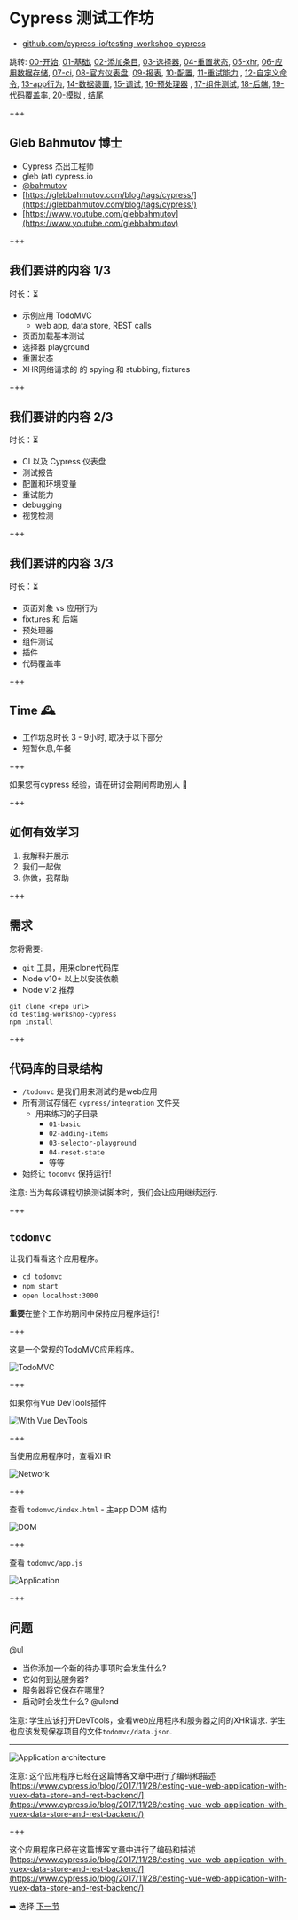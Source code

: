 # Cypress 测试工作坊

- [github.com/cypress-io/testing-workshop-cypress](https://github.com/cypress-io/testing-workshop-cypress)

跳转: [00-开始](?p=00-start), [01-基础](?p=01-basic), [02-添加条目](?p=02-adding-items), [03-选择器](?p=03-selector-playground), [04-重置状态](?p=04-reset-state), [05-xhr](?p=05-xhr), [06-应用数据存储](?p=06-app-data-store), [07-ci](?p=07-ci), [08-官方仪表盘](?p=08-dashboard), [09-报表](?p=09-reporters), [10-配置](?p=10-configuration), [11-重试能力](?p=11-retry-ability)
, [12-自定义命令](?p=12-custom-commands), [13-app行为](?p=13-app-actions), [14-数据装置](?p=14-fixtures), [15-调试](?p=15-debugging), [16-预处理器](?p=16-preprocessors)
, [17-组件测试](?p=17-component-testing), [18-后端](?p=18-backend), [19-代码覆盖率](?p=19-code-coverage), [20-模拟](?p=20-stubbing)
, [结尾](?p=end)

+++
## Gleb Bahmutov 博士

- Cypress 杰出工程师 
- gleb (at) cypress.io
- [@bahmutov](https://twitter.com/bahmutov)
- [https://glebbahmutov.com/blog/tags/cypress/](https://glebbahmutov.com/blog/tags/cypress/)
- [https://www.youtube.com/glebbahmutov](https://www.youtube.com/glebbahmutov)

+++

## 我们要讲的内容 1/3

时长：⏳

- 示例应用 TodoMVC
  * web app, data store, REST calls
- 页面加载基本测试
- 选择器 playground
- 重置状态
- XHR网络请求的 的 spying 和 stubbing, fixtures

+++

## 我们要讲的内容 2/3

时长：⏳

- CI 以及 Cypress 仪表盘
- 测试报告
- 配置和环境变量
- 重试能力
- debugging
- 视觉检测

+++
## 我们要讲的内容 3/3

时长：⏳

- 页面对象 vs 应用行为
- fixtures 和 后端
- 预处理器
- 组件测试
- 插件
- 代码覆盖率

+++

## Time 🕰

- 工作坊总时长 3 - 9小时, 取决于以下部分
- 短暂休息,午餐

+++

如果您有cypress 经验，请在研讨会期间帮助别人 🙏

+++

## 如何有效学习

1. 我解释并展示
2. 我们一起做
3. 你做，我帮助

+++

## 需求

您将需要:

- `git` 工具，用来clone代码库
- Node v10+ 以上以安装依赖
- Node v12 推荐

```text
git clone <repo url>
cd testing-workshop-cypress
npm install
```

+++

## 代码库的目录结构

- `/todomvc` 是我们用来测试的是web应用
- 所有测试存储在 `cypress/integration` 文件夹
  - 用来练习的子目录
    - `01-basic`
    - `02-adding-items`
    - `03-selector-playground`
    - `04-reset-state`
    - 等等
- 始终让 `todomvc` 保持运行!

注意:
当为每段课程切换测试脚本时，我们会让应用继续运行.

+++

## `todomvc`

让我们看看这个应用程序。

- `cd todomvc`
- `npm start`
- `open localhost:3000`

**重要**在整个工作坊期间中保持应用程序运行!

+++

这是一个常规的TodoMVC应用程序。

![TodoMVC](./img/todomvc.png)

+++

如果你有Vue DevTools插件

![With Vue DevTools](./img/vue-devtools.png)

+++

当使用应用程序时，查看XHR

![Network](./img/network.png)

+++

查看 `todomvc/index.html` - 主app DOM 结构

![DOM](./img/DOM.png)

+++

查看 `todomvc/app.js`

![Application](./img/app.png)

+++

## 问题

@ul
- 当你添加一个新的待办事项时会发生什么?
- 它如何到达服务器?
- 服务器将它保存在哪里?
- 启动时会发生什么?
@ulend

注意:
学生应该打开DevTools，查看web应用程序和服务器之间的XHR请求. 学生也应该发现保存项目的文件`todomvc/data.json`.

---

![Application architecture](./img/vue-vuex-rest.png)

注意:
这个应用程序已经在这篇博客文章中进行了编码和描述 [https://www.cypress.io/blog/2017/11/28/testing-vue-web-application-with-vuex-data-store-and-rest-backend/](https://www.cypress.io/blog/2017/11/28/testing-vue-web-application-with-vuex-data-store-and-rest-backend/)

+++

这个应用程序已经在这篇博客文章中进行了编码和描述 [https://www.cypress.io/blog/2017/11/28/testing-vue-web-application-with-vuex-data-store-and-rest-backend/](https://www.cypress.io/blog/2017/11/28/testing-vue-web-application-with-vuex-data-store-and-rest-backend/)

➡️ 选择 [下一节](https://github.com/cypress-io/testing-workshop-cypress#content-)
